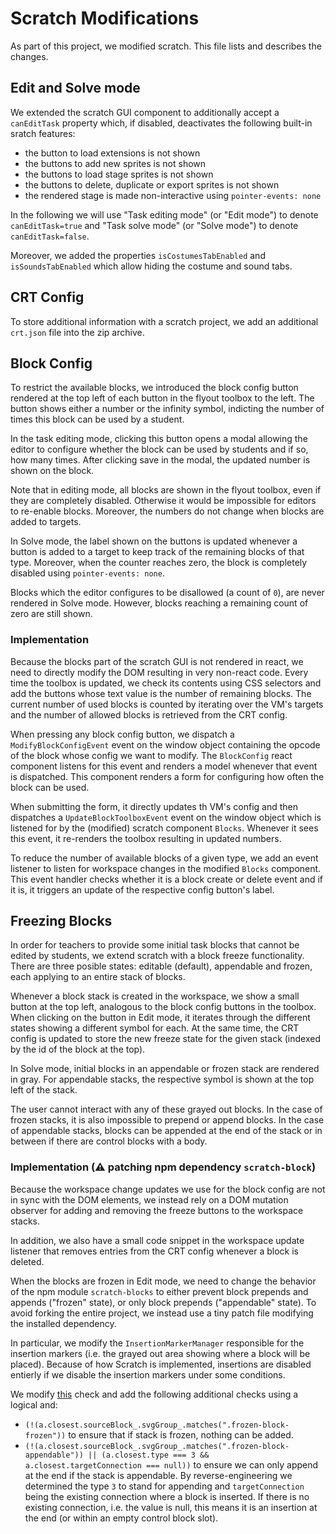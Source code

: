 # Scratch Modifications

As part of this project, we modified scratch.
This file lists and describes the changes.

## Edit and Solve mode

We extended the scratch GUI component to additionally accept a `canEditTask` property which, if disabled, deactivates the following built-in sratch features:
- the button to load extensions is not shown
- the buttons to add new sprites is not shown
- the buttons to load stage sprites is not shown
- the buttons to delete, duplicate or export sprites is not shown
- the rendered stage is made non-interactive using `pointer-events: none`

In the following we will use "Task editing mode" (or "Edit mode") to denote `canEditTask=true` and "Task solve mode" (or "Solve mode") to denote `canEditTask=false`.

Moreover, we added the properties `isCostumesTabEnabled` and `isSoundsTabEnabled` which allow hiding the costume and sound tabs.

## CRT Config

To store additional information with a scratch project, we add an additional `crt.json` file into the zip archive.

## Block Config

To restrict the available blocks, we introduced the block config button rendered at the top left of each button in the flyout toolbox to the left.
The button shows either a number or the infinity symbol, indicting the number of times this block can be used by a student.

In the task editing mode, clicking this button opens a modal allowing the editor to configure whether the block can be used by students and if so, how many times.
After clicking save in the modal, the updated number is shown on the block.

Note that in editing mode, all blocks are shown in the flyout toolbox, even if they are completely disabled.
Otherwise it would be impossible for editors to re-enable blocks.
Moreover, the numbers do not change when blocks are added to targets.

In Solve mode, the label shown on the buttons is updated whenever a button is added to a target to keep track of the remaining blocks of that type.
Moreover, when the counter reaches zero, the block is completely disabled using `pointer-events: none`.

Blocks which the editor configures to be disallowed (a count of `0`), are never rendered in Solve mode.
However, blocks reaching a remaining count of zero are still shown.

### Implementation

Because the blocks part of the scratch GUI is not rendered in react, we need to directly modify the DOM resulting in very non-react code.
Every time the toolbox is updated, we check its contents using CSS selectors and add the buttons whose text value is the number of remaining blocks.
The current number of used blocks is counted by iterating over the VM's targets and the number of allowed blocks is retrieved from the CRT config.

When pressing any block config button, we dispatch a `ModifyBlockConfigEvent` event on the window object containing the opcode of the block whose config we want to modify.
The `BlockConfig` react component listens for this event and renders a model whenever that event is dispatched.
This component renders a form for configuring how often the block can be used.

When submitting the form, it directly updates th VM's config and then dispatches a `UpdateBlockToolboxEvent` event on the window object which is listened for by the (modified) scratch component `Blocks`.
Whenever it sees this event, it re-renders the toolbox resulting in updated numbers.

To reduce the number of available blocks of a given type, we add an event listener to listen for workspace changes in the modified `Blocks` component.
This event handler checks whether it is a block create or delete event and if it is, it triggers an update of the respective config button's label.

## Freezing Blocks

In order for teachers to provide some initial task blocks that cannot be edited by students, we extend scratch with a block freeze functionality.
There are three posible states: editable (default), appendable and frozen, each applying to an entire stack of blocks.

Whenever a block stack is created in the workspace, we show a small button at the top left, analogous to the block config buttons in the toolbox.
When clicking on the button in Edit mode, it iterates through the different states showing a different symbol for each.
At the same time, the CRT config is updated to store the new freeze state for the given stack (indexed by the id of the block at the top).

In Solve mode, initial blocks in an appendable or frozen stack are rendered in gray.
For appendable stacks, the respective symbol is shown at the top left of the stack.

The user cannot interact with any of these grayed out blocks.
In the case of frozen stacks, it is also impossible to prepend or append blocks.
In the case of appendable stacks, blocks can be appended at the end of the stack or in between if there are control blocks with a body.

### Implementation (⚠️ patching npm dependency `scratch-block`)

Because the workspace change updates we use for the block config are not in sync with the DOM elements, we instead rely on a DOM mutation observer for adding and removing the freeze buttons to the workspace stacks.

In addition, we also have a small code snippet in the workspace update listener that removes entries from the CRT config whenever a block is deleted.

When the blocks are frozen in Edit mode, we need to change the behavior of the npm module `scratch-blocks` to either prevent block prepends and appends ("frozen" state), or only block prepends ("appendable" state).
To avoid forking the entire project, we instead use a tiny patch file modifying the installed dependency.

In particular, we modify the `InsertionMarkerManager` responsible for the insertion markers (i.e. the grayed out area showing where a block will be placed).
Because of how Scratch is implemented, insertions are disabled entierly if we disable the insertion markers under some conditions.

We modify [this](https://github.com/scratchfoundation/scratch-blocks/blob/2e3a31e555a611f0c48d7c57074e2e54104c04ce/core/insertion_marker_manager.js#L476) check and add the following additional checks using a logical and:

- `(!(a.closest.sourceBlock_.svgGroup_.matches(".frozen-block-frozen"))`
to ensure that if stack is frozen, nothing can be added.
- `(!(a.closest.sourceBlock_.svgGroup_.matches(".frozen-block-appendable")) || (a.closest.type === 3 && a.closest.targetConnection === null))`
to ensure we can only append at the end if the stack is appendable.
By reverse-engineering we determined the type `3` to stand for appending and `targetConnection` being the existing connection where a block is inserted.
If there is no existing connection, i.e. the value is null, this means it is an insertion at the end (or within an empty control block slot).